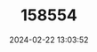 ---
title: "158554"
category: "Trithemis fumosa"
draft: false
date: 2024-02-22 13:03:52
languages:
  English: ["Smoky Dropwing"]
---